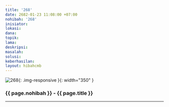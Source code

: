 ```yaml
---
title: '268'
date: 2682-01-23 11:08:00 +07:00
nohibah: '268'
inisiator:
lokasi:
dana:
topik:
lama:
deskripsi:
masalah:
solusi:
keberhasilan:
layout: hibahcmb
---
```


![268](/static/img/hibahcmb/268.png){: .img-responsive }{: width="350" }

### {{ page.nohibah }} - {{ page.title }}

---
